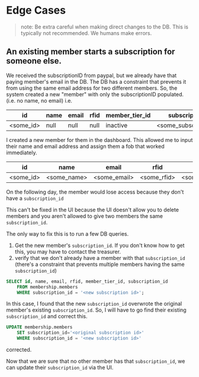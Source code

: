 # Edge Cases
> note: Be extra careful when making direct changes to the DB.  This is typically not recommended.  We humans make errors.

## An existing member starts a subscription for someone else.
We received the subscriptionID from paypal, but we already have that paying member's email in the DB.
The DB has a constraint that prevents it from using the same email address for two different members.
So, the system created a new "member" with only the subscriptionID populated.
(i.e. no name, no email)
i.e.

| id | name | email | rfid | member_tier_id | subscription_id |
| -- | -- | -- | -- | -- | -- |
| <some_id> | null | null | null | inactive | <some_subscription_id> |

I created a new member for them in the dashboard.  This allowed me to input their name and email address and assign them a fob that worked immediately.

| id | name | email | rfid | member_tier_id | subscription_id |
| -- | -- | -- | -- | -- | -- |
| <some_id> | <some_name> | <some_email> | <some_rfid> | <some_membership_level> | null |

On the following day, the member would lose access because they don't have a `subscription_id`

This can't be fixed in the UI because the UI doesn't allow you to delete members and you aren't allowed to give two members the same `subscription_id`.

The only way to fix this is to run a few DB queries.

1. Get the new member's `subscription_id`.  If you don't know how to get this, you may have to contact the treasurer.
2. verify that we don't already have a member with that `subscription_id` (there's a constraint that prevents multiple members having the same `subscription_id`)
```SQL
SELECT id, name, email, rfid, member_tier_id, subscription_id
	FROM membership.members
	WHERE subscription_id = '<new subscription id>';
```
In this case, I found that the new `subscription_id` overwrote the original member's existing `subscription_id`.
So, I will have to go find their existing `subscription_id` and correct this.

```SQL
UPDATE membership.members
	SET subscription_id='<original subscription id>'
	WHERE subscription_id = '<new subscription id>'
```

corrected.

Now that we are sure that no other member has that `subscription_id`, we can update their `subscription_id` via the UI.
